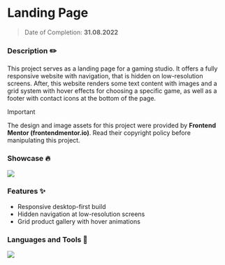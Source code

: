 # Landing Page
> Date of Completion: **31.08.2022**
### Description ✏️
This project serves as a landing page for a gaming studio. It offers a fully responsive website with navigation, that is hidden on low-resolution screens. After, this website renders some text content with images and a grid system with hover effects for choosing a specific game, as well as a footer with contact icons at the bottom of the page.
> [!IMPORTANT]
> The design and image assets for this project were provided by **Frontend Mentor (frontendmentor.io)**. Read their copyright policy before manipulating this project.
### Showcase 🔥
![](https://github.com/radoleon/projects/assets/100576972/62c3576b-b29b-44be-8fd6-d7b5e9ea175c)
### Features ✨
- Responsive desktop-first build
- Hidden navigation at low-resolution screens
- Grid product gallery with hover animations
### Languages and Tools 🔧
![](https://skillicons.dev/icons?i=html,sass,js)
